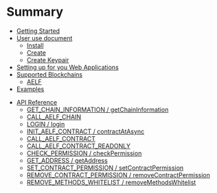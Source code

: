 # Summary

* [Getting Started](GettingStarted/GettingStarted.md)
* [User use document](User/User.md)
  * [Install](User/Step/install.md)
  * [Create](User/Step/create.md)
  * [Create Keypair](User/Step/keypair.md)
  <!-- * [Backup Keypair / Import Keypair](User/Step/backup-import.md)
  * [Backup NightELF](User/Step/backup-nightelf.md)
  * [Delete Keypair / Delete NightELF](User/Step/delete.md)
  * [Permission Manager](User/Step/permission.md)
  * [How to use in Dapp](User/Step/how-to-use.md) -->
  <!-- * [How to confirm the transaction](User/Step/transaction.md) -->
  <!-- * [Timing Lock](User/Step/time-lock.md) -->
* [Setting up for you Web Applications](SettingUpForYou/SettingUpForYou.md)
* [Supported Blockchains](SupportedBlockchains/SupportedBlockchains.md)
  * [AELF](SupportedBlockchains/Chain/AELF.md)
* [Examples](Examples/Examples.md)
<!-- * [Feature & TODO](Feature/Feature.md) -->
* [API Reference](ApiReference/ApiReference.md)
  * [GET_CHAIN_INFORMATION / getChainInformation](ApiReference/Api/getChainInformation.md)
  * [CALL_AELF_CHAIN](ApiReference/Api/callAElfChain.md)
  * [LOGIN / login](ApiReference/Api/login.md)
  * [INIT_AELF_CONTRACT / contractAtAsync](ApiReference/Api/contractAtAsync.md)
  * [CALL_AELF_CONTRACT](ApiReference/Api/callAElfContract.md)
  * [CALL_AELF_CONTRACT_READONLY](ApiReference/Api/callAElfContractReadonly.md)
  * [CHECK_PERMISSION / checkPermission](ApiReference/Api/checkPermission.md)
  * [GET_ADDRESS / getAddress](ApiReference/Api/getAddress.md)
  * [SET_CONTRACT_PERMISSION / setContractPermission](ApiReference/Api/setContractPermission.md)
  * [REMOVE_CONTRACT_PERMISSION / removeContractPermission](ApiReference/Api/removeContractPermission.md)
  * [REMOVE_METHODS_WHITELIST / removeMethodsWhitelist](ApiReference/Api/removeMethodsWhitelist.md)
